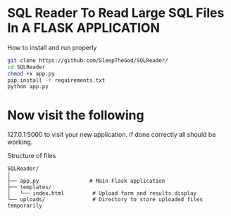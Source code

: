 # SQL Reader To Read Large SQL Files In A FLASK APPLICATION

How to install and run properly
```bash
git clone https://github.com/SleepTheGod/SQLReader/
cd SQLReader
chmod +x app.py
pip install -r requirements.txt
python app.py
```
# Now visit the following
127.0.1:5000 to visit your new application.
If done correctly all should be working.

Structure of files
```
SQLReader/
│
├── app.py                # Main Flask application
├── templates/
│   └── index.html         # Upload form and results display
└── uploads/               # Directory to store uploaded files temporarily
```
